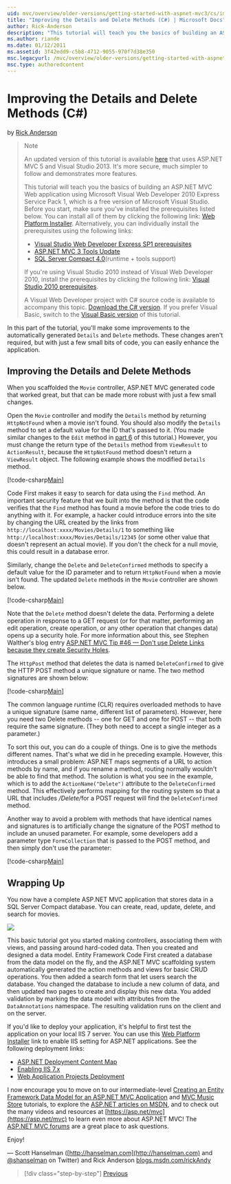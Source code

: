 ```yaml
---
uid: mvc/overview/older-versions/getting-started-with-aspnet-mvc3/cs/improving-the-details-and-delete-methods
title: "Improving the Details and Delete Methods (C#) | Microsoft Docs"
author: Rick-Anderson
description: "This tutorial will teach you the basics of building an ASP.NET MVC Web application using Microsoft Visual Web Developer 2010 Express Service Pack 1, which is..."
ms.author: riande
ms.date: 01/12/2011
ms.assetid: 3f42edd9-c5b8-4712-9055-970f7d38e350
msc.legacyurl: /mvc/overview/older-versions/getting-started-with-aspnet-mvc3/cs/improving-the-details-and-delete-methods
msc.type: authoredcontent
---
```

# Improving the Details and Delete Methods (C#)

by [Rick Anderson](https://twitter.com/RickAndMSFT)

> > [!NOTE]
> > An updated version of this tutorial is available [here](../../../getting-started/introduction/getting-started.md) that uses ASP.NET MVC 5 and Visual Studio 2013. It's more secure, much simpler to follow and demonstrates more features.
> 
> 
> This tutorial will teach you the basics of building an ASP.NET MVC Web application using Microsoft Visual Web Developer 2010 Express Service Pack 1, which is a free version of Microsoft Visual Studio. Before you start, make sure you've installed the prerequisites listed below. You can install all of them by clicking the following link: [Web Platform Installer](https://www.microsoft.com/web/gallery/install.aspx?appid=VWD2010SP1Pack). Alternatively, you can individually install the prerequisites using the following links:
> 
> - [Visual Studio Web Developer Express SP1 prerequisites](https://www.microsoft.com/web/gallery/install.aspx?appid=VWD2010SP1Pack)
> - [ASP.NET MVC 3 Tools Update](https://www.microsoft.com/web/gallery/install.aspx?appsxml=&amp;appid=MVC3)
> - [SQL Server Compact 4.0](https://www.microsoft.com/web/gallery/install.aspx?appid=SQLCE;SQLCEVSTools_4_0)(runtime + tools support)
> 
> If you're using Visual Studio 2010 instead of Visual Web Developer 2010, install the prerequisites by clicking the following link: [Visual Studio 2010 prerequisites](https://www.microsoft.com/web/gallery/install.aspx?appsxml=&amp;appid=VS2010SP1Pack).
> 
> A Visual Web Developer project with C# source code is available to accompany this topic. [Download the C# version](https://code.msdn.microsoft.com/Introduction-to-MVC-3-10d1b098). If you prefer Visual Basic, switch to the [Visual Basic version](../vb/intro-to-aspnet-mvc-3.md) of this tutorial.

In this part of the tutorial, you'll make some improvements to the automatically generated `Details` and `Delete` methods. These changes aren't required, but with just a few small bits of code, you can easily enhance the application.

## Improving the Details and Delete Methods

When you scaffolded the `Movie` controller, ASP.NET MVC generated code that worked great, but that can be made more robust with just a few small changes.

Open the `Movie` controller and modify the `Details` method by returning `HttpNotFound` when a movie isn't found. You should also modify the `Details` method to set a default value for the ID that's passed to it. (You made similar changes to the `Edit` method in [part 6](examining-the-edit-methods-and-edit-view.md) of this tutorial.) However, you must change the return type of the `Details` method from `ViewResult` to `ActionResult`, because the `HttpNotFound` method doesn't return a `ViewResult` object. The following example shows the modified `Details` method.

[!code-csharp[Main](improving-the-details-and-delete-methods/samples/sample1.cs)]

Code First makes it easy to search for data using the `Find` method. An important security feature that we built into the method is that the code verifies that the `Find` method has found a movie before the code tries to do anything with it. For example, a hacker could introduce errors into the site by changing the URL created by the links from `http://localhost:xxxx/Movies/Details/1` to something like `http://localhost:xxxx/Movies/Details/12345` (or some other value that doesn't represent an actual movie). If you don't the check for a null movie, this could result in a database error.

Similarly, change the `Delete` and `DeleteConfirmed` methods to specify a default value for the ID parameter and to return `HttpNotFound` when a movie isn't found. The updated `Delete` methods in the `Movie` controller are shown below.

[!code-csharp[Main](improving-the-details-and-delete-methods/samples/sample2.cs)]

Note that the `Delete` method doesn't delete the data. Performing a delete operation in response to a GET request (or for that matter, performing an edit operation, create operation, or any other operation that changes data) opens up a security hole. For more information about this, see Stephen Walther's blog entry [ASP.NET MVC Tip #46 — Don't use Delete Links because they create Security Holes](http://stephenwalther.com/blog/archive/2009/01/21/asp.net-mvc-tip-46-ndash-donrsquot-use-delete-links-because.aspx).

The `HttpPost` method that deletes the data is named `DeleteConfirmed` to give the HTTP POST method a unique signature or name. The two method signatures are shown below:

[!code-csharp[Main](improving-the-details-and-delete-methods/samples/sample3.cs)]

The common language runtime (CLR) requires overloaded methods to have a unique signature (same name, different list of parameters). However, here you need two Delete methods -- one for GET and one for POST -- that both require the same signature. (They both need to accept a single integer as a parameter.)

To sort this out, you can do a couple of things. One is to give the methods different names. That's what we did in he preceding example. However, this introduces a small problem: ASP.NET maps segments of a URL to action methods by name, and if you rename a method, routing normally wouldn't be able to find that method. The solution is what you see in the example, which is to add the `ActionName("Delete")` attribute to the `DeleteConfirmed` method. This effectively performs mapping for the routing system so that a URL that includes <em>/Delete/</em>for a POST request will find the `DeleteConfirmed` method.

Another way to avoid a problem with methods that have identical names and signatures is to artificially change the signature of the POST method to include an unused parameter. For example, some developers add a parameter type `FormCollection` that is passed to the POST method, and then simply don't use the parameter:

[!code-csharp[Main](improving-the-details-and-delete-methods/samples/sample4.cs)]

## Wrapping Up

You now have a complete ASP.NET MVC application that stores data in a SQL Server Compact database. You can create, read, update, delete, and search for movies.

![](improving-the-details-and-delete-methods/_static/image1.png)

This basic tutorial got you started making controllers, associating them with views, and passing around hard-coded data. Then you created and designed a data model. Entity Framework Code First created a database from the data model on the fly, and the ASP.NET MVC scaffolding system automatically generated the action methods and views for basic CRUD operations. You then added a search form that let users search the database. You changed the database to include a new column of data, and then updated two pages to create and display this new data. You added validation by marking the data model with attributes from the `DataAnnotations` namespace. The resulting validation runs on the client and on the server.

If you'd like to deploy your application, it's helpful to first test the application on your local IIS 7 server. You can use this [Web Platform Installer](https://www.microsoft.com/web/gallery/install.aspx?appsxml=&amp;appid=ASPNET;) link to enable IIS setting for ASP.NET applications. See the following deployment links:

- [ASP.NET Deployment Content Map](https://msdn.microsoft.com/library/dd394698.aspx)
- [Enabling IIS 7.x](/archive/blogs/rickandy/enabling-iis-7-x-on-windows-7-vista-sp1-windows-2008-windows-2008r2)
- [Web Application Projects Deployment](https://msdn.microsoft.com/library/dd394698.aspx)

I now encourage you to move on to our intermediate-level [Creating an Entity Framework Data Model for an ASP.NET MVC Application](../../../getting-started/getting-started-with-ef-using-mvc/creating-an-entity-framework-data-model-for-an-asp-net-mvc-application.md) and [MVC Music Store](../../mvc-music-store/mvc-music-store-part-1.md) tutorials, to explore the [ASP.NET articles on MSDN](https://msdn.microsoft.com/library/gg416514(VS.98).aspx), and to check out the many videos and resources at [https://asp.net/mvc](https://asp.net/mvc) to learn even more about ASP.NET MVC! The [ASP.NET MVC forums](https://forums.asp.net/1146.aspx) are a great place to ask questions.

Enjoy!

— Scott Hanselman ([http://hanselman.com](http://hanselman.com) and [@shanselman](http://twitter.com/shanselman) on Twitter) and Rick Anderson [blogs.msdn.com/rickAndy](/archive/blogs/rickAndy/)

> [!div class="step-by-step"]
> [Previous](adding-validation-to-the-model.md)
